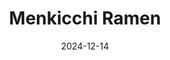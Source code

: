 ---
title: Menkicchi Ramen
address: 41 rue Sainte-Anne, 75001 Paris
date: 2024-12-14
ratings:
- 5
foodtags:
- japonais
- ramen
countrycodes:
- JPN
cover: P1007256
---
